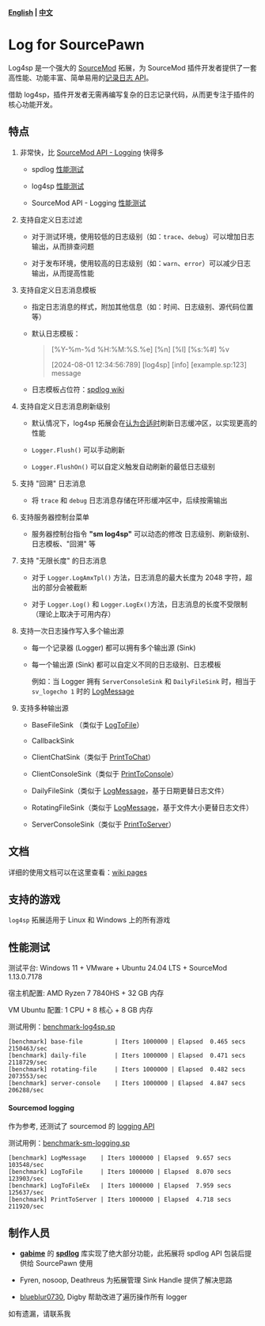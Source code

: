 **[English](./readme.md) | [中文](./readme-chi.md)**

# Log for SourcePawn

Log4sp 是一个强大的 [SourceMod](https://www.sourcemod.net/about.php) 拓展，为 SourceMod 插件开发者提供了一套高性能、功能丰富、简单易用的[记录日志 API](./sourcemod/scripting/include/)。

借助 log4sp，插件开发者无需再编写复杂的日志记录代码，从而更专注于插件的核心功能开发。

## 特点

1. 非常快，比 [SourceMod API - Logging](https://sm.alliedmods.net/new-api/logging) 快得多

   - spdlog [性能测试](https://github.com/gabime/spdlog#benchmarks)

   - log4sp [性能测试](https://github.com/F1F88/sm-ext-log4sp/blob/main/readme-chi.md#%E6%80%A7%E8%83%BD%E6%B5%8B%E8%AF%95)

   - SourceMod API - Logging [性能测试](https://github.com/F1F88/sm-ext-log4sp/blob/main/readme-chi.md#sourcemod-logging)

2. 支持自定义日志过滤

   - 对于测试环境，使用较低的日志级别（如：`trace`、`debug`）可以增加日志输出，从而排查问题

   - 对于发布环境，使用较高的日志级别（如：`warn`、`error`）可以减少日志输出，从而提高性能

3. 支持自定义日志消息模板

   - 指定日志消息的样式，附加其他信息（如：时间、日志级别、源代码位置 等）

   - 默认日志模板：

      > [%Y-%m-%d %H:%M:%S.%e] [%n] [%l] [%s:%#] %v
      >
      > [2024-08-01 12:34:56:789] [log4sp] [info] [example.sp:123] message

   - 日志模板占位符：[spdlog wiki](https://github.com/gabime/spdlog/wiki/3.-Custom-formatting#pattern-flags)

4. 支持自定义日志消息刷新级别

   - 默认情况下，log4sp 拓展会在[认为合适时](https://github.com/gabime/spdlog/wiki/7.-Flush-policy)刷新日志缓冲区，以实现更高的性能

   - `Logger.Flush()` 可以手动刷新

   - `Logger.FlushOn()` 可以自定义触发自动刷新的最低日志级别

5. 支持 "回溯" 日志消息

   - 将 `trace` 和 `debug` 日志消息存储在环形缓冲区中，后续按需输出

6. 支持服务器控制台菜单

   - 服务器控制台指令 **"sm log4sp"** 可以动态的修改 日志级别、刷新级别、日志模板、"回溯" 等

7. 支持 "无限长度" 的日志消息

   - 对于 `Logger.LogAmxTpl()` 方法，日志消息的最大长度为 2048 字符，超出的部分会被截断

   - 对于 `Logger.Log()` 和 `Logger.LogEx()`方法，日志消息的长度不受限制（理论上取决于可用内存）

8. 支持一次日志操作写入多个输出源

   - 每一个记录器 (Logger) 都可以拥有多个输出源 (Sink)

   - 每一个输出源 (Sink) 都可以自定义不同的日志级别、日志模板

      例如：当 Logger 拥有 `ServerConsoleSink` 和 `DailyFileSink` 时，相当于 `sv_logecho 1` 时的 [LogMessage](https://sm.alliedmods.net/new-api/logging/LogMessage)

9. 支持多种输出源

    - BaseFileSink （类似于 [LogToFile](https://sm.alliedmods.net/new-api/logging/LogToFile)）

    - CallbackSink

    - ClientChatSink（类似于 [PrintToChat](https://sm.alliedmods.net/new-api/halflife/PrintToChat)）

    - ClientConsoleSink（类似于 [PrintToConsole](https://sm.alliedmods.net/new-api/console/PrintToConsole)）

    - DailyFileSink（类似于 [LogMessage](https://sm.alliedmods.net/new-api/logging/LogMessage)，基于日期更替日志文件）

    - RotatingFileSink（类似于 [LogMessage](https://sm.alliedmods.net/new-api/logging/LogMessage)，基于文件大小更替日志文件）

    - ServerConsoleSink（类似于 [PrintToServer](https://sm.alliedmods.net/new-api/console/PrintToServer)）

## 文档

详细的使用文档可以在这里查看：[wiki pages](https://github.com/F1F88/sm-ext-log4sp/wiki)

## 支持的游戏

`log4sp` 拓展适用于 Linux 和 Windows 上的所有游戏

## 性能测试

测试平台: Windows 11 + VMware + Ubuntu 24.04 LTS + SourceMod 1.13.0.7178

宿主机配置: AMD Ryzen 7 7840HS + 32 GB 内存

VM Ubuntu 配置: 1 CPU + 8 核心 + 8 GB 内存

测试用例：[benchmark-log4sp.sp](./sourcemod/scripting/benchmark-ext.sp)

```
[benchmark] base-file         | Iters 1000000 | Elapsed  0.465 secs   2150463/sec
[benchmark] daily-file        | Iters 1000000 | Elapsed  0.471 secs   2118729/sec
[benchmark] rotating-file     | Iters 1000000 | Elapsed  0.482 secs   2073553/sec
[benchmark] server-console    | Iters 1000000 | Elapsed  4.847 secs    206288/sec
```

#### Sourcemod logging

作为参考, 还测试了 sourcemod 的 [logging API](https://sm.alliedmods.net/new-api/logging)

测试用例：[benchmark-sm-logging.sp](./sourcemod/scripting/benchmark-sm-logging.sp)

```
[benchmark] LogMessage    | Iters 1000000 | Elapsed  9.657 secs    103548/sec
[benchmark] LogToFile     | Iters 1000000 | Elapsed  8.070 secs    123903/sec
[benchmark] LogToFileEx   | Iters 1000000 | Elapsed  7.959 secs    125637/sec
[benchmark] PrintToServer | Iters 1000000 | Elapsed  4.718 secs    211920/sec
```

## 制作人员

- **[gabime](https://github.com/gabime)** 的 **[spdlog](https://github.com/gabime/spdlog)** 库实现了绝大部分功能，此拓展将 spdlog API 包装后提供给 SourcePawn 使用

- Fyren, nosoop, Deathreus 为拓展管理 Sink Handle 提供了解决思路

- [blueblur0730](https://github.com/blueblur0730), Digby 帮助改进了遍历操作所有 logger

如有遗漏，请联系我
